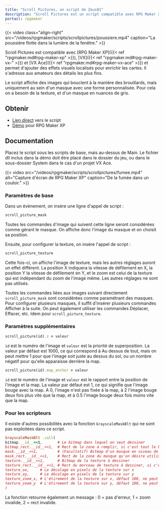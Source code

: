 ```yaml
---
title: "Scroll Pictures, un script de Zeus81"
description: "Scroll Pictures est un script compatible avec RPG Maker XP, VX et VX Ace et permet d'ajouter des effets visuels détaillés sur vos maps."
portail: rpgmaker
---
```


{{< video class="align-right" src="/videos/rpgmaker/scripts/scrollpictures/poussiere.mp4" caption="La poussière flotte dans la lumière de la fenêtre." >}}

Scroll Pictures est compatible avec [RPG Maker XP]({{< ref "rpgmaker.md#rpg-maker-xp" >}}), [VX]({{< ref "rpgmaker.md#rpg-maker-vx-" >}}) et [VX Ace]({{< ref "rpgmaker.md#rpg-maker-vx-ace" >}}) et permet d'ajouter des effets visuels localisés pour enrichir les cartes. Il s'adresse aux amateurs des détails les plus fins.

Le script affiche des images qui bouclent à la manière des brouillards, mais uniquement au sein d'un masque avec une forme personnalisée. Pour cela on a besoin de la texture, et d'un masque en nuances de gris.

## Obtenir

- [Lien direct](https://pastebin.com/raw/XNUemDpR) vers le script
- [Démo](https://drive.google.com/open?id=1Vrg02rYxrVUltGH0863y6OQZ1UAvWByo) pour RPG Maker XP

## Documentation

Placez le script sous les scripts de base, mais au-dessus de Main. Le fichier dll inclus dans la démo doit être placé dans le dossier du jeu, ou dans le sous-dossier System dans le cas d'un projet VX Ace.

{{< video src="/videos/rpgmaker/scripts/scrollpictures/fumee.mp4" alt="Capture d'écran de RPG Maker XP" caption="De la fumée dans un couloir." >}}

### Paramètres de base

Dans un évènement, on insère une ligne d'appel de script :

```ruby
scroll_picture_mask
```

Toutes les commandes d'image qui suivent cette ligne seront considérées comme gérant le masque. On affiche donc l'image du masque et on choisit sa position.

Ensuite, pour configurer la texture, on insère l'appel de script :

```ruby
scroll_picture_texture
```

Cette fois-ci, on affiche l'image de texture, mais les autres réglages auront un effet différent. La position X indiquera la vitesse de défilement en X, la position Y la vitesse de défilement en Y, et le zoom est celui de la texture qui est indépendant du zoom de l'image même. Les autres réglages ne sont pas utilisés.

Toutes les commandes liées aux images suivant directement `scroll_picture_mask` sont considérées comme paramétrant des masques. Pour configurer plusieurs masques, il suffit d'insérer plusieurs commandes Afficher à la suite. On peut également utiliser les commandes Déplacer, Effacer, etc. Idem pour `scroll_picture_texture`.

### Paramètres supplémentaires

```ruby
scroll_picture(id).z = valeur
```

`id` est le numéro de l'image et `valeur` est la priorité de superposition. La valeur par défaut est 1000, ce qui correspond à Au dessus de tout, mais on peut mettre 1 pour que l'image soit juste au dessus du sol, ou un nombre négatif pour qu'elle apparaisse derrière la map.

```ruby
scroll_picture(id).map_anchor = valeur
```

`id` est le numéro de l'image et `valeur` est le rapport entre la position de l'image et la map. La valeur par défaut est 1, ce qui signifie que l'image bouge avec la map. A 0, l'image n'est pas fixée à la map, à 2 l'image bouge deux fois plus vite que la map, et à 0.5 l'image bouge deux fois moins vite que la map.

### Pour les scripteurs

Il existe d'autres possibilités avec la fonction `GrayscaleMaskBlt` qui ne sont pas exploitées dans ce script.

```ruby
GrayscaleMaskBlt .call(
bitmap.__id__<<1,       # Le bitmap dans lequel on veut dessiner
bitmap_rect.__id__<<1,  # Rect de la zone à remplir, si c'est tout le bitmap on peut mettre 0
mask.__id__<<1,         # (Facultatif) Bitmap d'un masque en niveau de gris à appliquer au remplissage, si la taille du masque est différente de celle du bitmap il est automatiquement étiré
mask_rect.__id__<<1,    # Rect de la zone du masque qu'on désire utiliser, si c'est tout le bitmap on peut mettre 0
texture.__id__<<1,      # Bitmap de la texture à dessiner
texture_rect.__id__<<1, # Rect du morceau de texture à dessiner, si c'est tout le bitmap on peut mettre 0
texture_ox,     # Le décalage en pixels de la texture sur x
texture_oy,     # Le décalage en pixels de la texture sur y
texture_zoom_x, # L'étirement de la texture sur x, défaut 100, ne peut pas être égal à 0, si négatif la texture est inversée sur x
texture_zoom_y  # L'étirement de la texture sur y, défaut 100, ne peut pas être égal à 0, si négatif la texture est inversée sur y
)
```

La fonction retourne également un message : 0 = pas d'erreur, 1 = zoom invalide, 2 = rect invalide.
